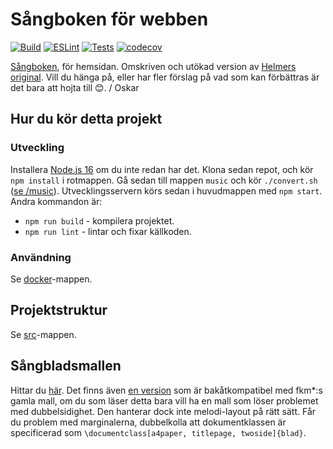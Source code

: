# Sångboken för webben
[![Build](https://github.com/Fysiksektionen/sangbok-html/actions/workflows/build-vue.yml/badge.svg?branch=main)](https://github.com/Fysiksektionen/sangbok-html/actions/workflows/build-vue.yml) 
[![ESLint](https://github.com/Fysiksektionen/sangbok-html/actions/workflows/lint.yml/badge.svg?branch=main)](https://github.com/Fysiksektionen/sangbok-html/actions/workflows/lint.yml) 
[![Tests](https://github.com/Fysiksektionen/sangbok-html/actions/workflows/jest.yml/badge.svg?branch=main)](https://github.com/Fysiksektionen/sangbok-html/actions/workflows/jest.yml) 
[![codecov](https://codecov.io/gh/Fysiksektionen/sangbok-html/branch/dev/graph/badge.svg?token=AJEO5EPXXU)](https://codecov.io/gh/Fysiksektionen/sangbok-html)

[Sångboken](https://f.kth.se/sangbok/), för hemsidan. Omskriven och utökad version av [Helmers original](https://github.com/HelmerNylen/sangbok-f). Vill du hänga på, eller har fler förslag på vad som kan förbättras är det bara att hojta till 😊.
/ Oskar

## Hur du kör detta projekt
### Utveckling
Installera [Node.js 16](https://nodejs.org) om du inte redan har det. Klona sedan repot, och kör `npm install` i rotmappen. Gå sedan till mappen `music` och kör `./convert.sh` ([se /music](music/Readme.md)). Utvecklingsservern körs sedan i huvudmappen med `npm start`. Andra kommandon är:
* `npm run build` - kompilera projektet.
* `npm run lint` - lintar och fixar källkoden.

### Användning
Se [docker](docker)-mappen.

## Projektstruktur
Se [src](src/Readme.md)-mappen.

## Sångbladsmallen
Hittar du [här](public/tex/blad.cls). Det finns även [en version](public/tex/blad.v1.1.3.cls) som är bakåtkompatibel med fkm*:s gamla mall, om du som läser detta bara vill ha en mall som löser problemet med dubbelsidighet. Den hanterar dock inte melodi-layout på rätt sätt. Får du problem med marginalerna, dubbelkolla att dokumentklassen är specificerad som `\documentclass[a4paper, titlepage, twoside]{blad}`.
